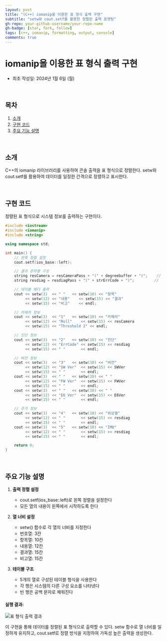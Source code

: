 ```yaml
---
layout: post
title: "(C++) iomanip을 이용한 표 형식 출력 구현"
subtitle: "setw와 cout.setf를 활용한 정렬된 출력 포맷팅"
gh-repo: your-github-username/your-repo-name
gh-badge: [star, fork, follow]
tags: [c++, iomanip, formatting, output, console]
comments: true
---
```


# iomanip을 이용한 표 형식 출력 구현
- 최초 작성일: 2024년 1월 6일 (월)

<br/>

## 목차
1. [소개](#소개)
2. [구현 코드](#구현-코드)
3. [주요 기능 설명](#주요-기능-설명)

<br/>

## 소개
C++의 iomanip 라이브러리를 사용하여 콘솔 출력을 표 형식으로 정렬한다. setw와 cout.setf를 활용하여 데이터를 일정한 간격으로 정렬하고 표시한다.

<br/>

## 구현 코드
정렬된 표 형식으로 시스템 정보를 출력하는 구현이다.

```cpp
#include <iostream>
#include <iomanip>
#include <string>

using namespace std;

int main() {
    // 왼쪽 정렬 설정
    cout.setf(ios_base::left);

    // 결과 문자열 구성
    string resCamera = resCameraPass + "(" + degreebuffer + ")";    // 카메라 검증 결과
    string resdiag = resdiagPass + "(" + strErrCode + ")";         // 진단 결과

    // 테이블 헤더 출력
    cout << setw(3)  << " "   << setw(10) << "항목"    
         << setw(12) << "내용"    << setw(15) << "결과"    
         << setw(15) << "비고"    << endl;

    // 카메라 정보
    cout << setw(3)  << "1"   << setw(10) << "카메라"    
         << setw(12) << "Roll"    << setw(15) << resCamera 
         << setw(15) << "Threshold 2" << endl;

    // 진단 정보
    cout << setw(3)  << "2"   << setw(10) << "진단"    
         << setw(12) << "ErrCode" << setw(15) << resdiag  
         << setw(15) << " "       << endl;

    // 버전 정보
    cout << setw(3)  << "3"   << setw(10) << "버전"    
         << setw(12) << "SW Ver"  << setw(15) << SWVer   
         << setw(15) << " "       << endl;
    cout << setw(3)  << " "   << setw(10) << " "       
         << setw(12) << "FW Ver"  << setw(15) << FWVer   
         << setw(15) << " "       << endl;
    cout << setw(3)  << " "   << setw(10) << " "       
         << setw(12) << "E6 Ver"  << setw(15) << E6Ver   
         << setw(15) << " "       << endl;

    // 추가 정보
    cout << setw(3)  << "4"   << setw(10) << "위상캘"   
         << setw(12) << " "       << setw(15) << resdiag 
         << setw(15) << " "       << endl;
    cout << setw(3)  << "5"   << setw(10) << "IMU"     
         << setw(12) << " "       << setw(15) << resdiag 
         << setw(15) << " "       << endl;

    return 0;
}
```

<br/>

## 주요 기능 설명

1. **출력 정렬 설정**
   - cout.setf(ios_base::left)로 왼쪽 정렬을 설정한다
   - 모든 열의 내용이 왼쪽에서 시작하도록 한다

2. **열 너비 설정**
   - setw() 함수로 각 열의 너비를 지정한다
   - 번호열: 3칸
   - 항목열: 10칸
   - 내용열: 12칸
   - 결과열: 15칸
   - 비고열: 15칸

3. **테이블 구조**
   - 5개의 열로 구성된 테이블 형식을 사용한다
   - 각 행은 시스템의 다른 구성 요소를 나타낸다
   - 빈 행은 공백 문자로 채워진다

#### 실행 결과:
![표 형식 출력 결과](https://user-images.githubusercontent.com/68185569/218002463-c66dc783-8de1-4220-a3b3-5d4a7f14aa33.png)

이 구현을 통해 데이터를 정렬된 표 형식으로 출력할 수 있다. setw 함수로 열 너비를 일정하게 유지하고, cout.setf로 정렬 방식을 지정하여 가독성 높은 출력을 생성한다.
